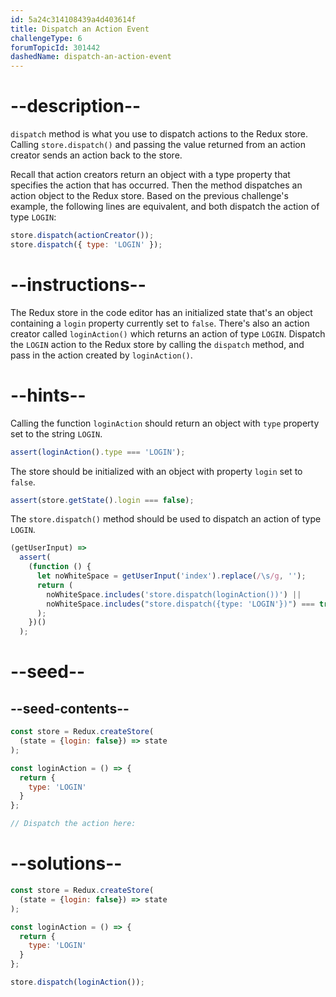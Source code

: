 ```yaml
---
id: 5a24c314108439a4d403614f
title: Dispatch an Action Event
challengeType: 6
forumTopicId: 301442
dashedName: dispatch-an-action-event
---
```


# --description--

`dispatch` method is what you use to dispatch actions to the Redux store. Calling `store.dispatch()` and passing the value returned from an action creator sends an action back to the store.

Recall that action creators return an object with a type property that specifies the action that has occurred. Then the method dispatches an action object to the Redux store. Based on the previous challenge's example, the following lines are equivalent, and both dispatch the action of type `LOGIN`:

```js
store.dispatch(actionCreator());
store.dispatch({ type: 'LOGIN' });
```

# --instructions--

The Redux store in the code editor has an initialized state that's an object containing a `login` property currently set to `false`. There's also an action creator called `loginAction()` which returns an action of type `LOGIN`. Dispatch the `LOGIN` action to the Redux store by calling the `dispatch` method, and pass in the action created by `loginAction()`.

# --hints--

Calling the function `loginAction` should return an object with `type` property set to the string `LOGIN`.

```js
assert(loginAction().type === 'LOGIN');
```

The store should be initialized with an object with property `login` set to `false`.

```js
assert(store.getState().login === false);
```

The `store.dispatch()` method should be used to dispatch an action of type `LOGIN`.

```js
(getUserInput) =>
  assert(
    (function () {
      let noWhiteSpace = getUserInput('index').replace(/\s/g, '');
      return (
        noWhiteSpace.includes('store.dispatch(loginAction())') ||
        noWhiteSpace.includes("store.dispatch({type: 'LOGIN'})") === true
      );
    })()
  );
```

# --seed--

## --seed-contents--

```js
const store = Redux.createStore(
  (state = {login: false}) => state
);

const loginAction = () => {
  return {
    type: 'LOGIN'
  }
};

// Dispatch the action here:
```

# --solutions--

```js
const store = Redux.createStore(
  (state = {login: false}) => state
);

const loginAction = () => {
  return {
    type: 'LOGIN'
  }
};

store.dispatch(loginAction());
```
